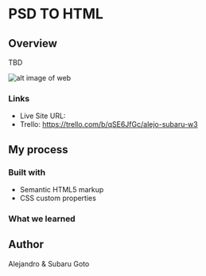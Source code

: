 # PSD TO HTML

## Overview

TBD

![alt image of web](.images/design.png)

### Links

- Live Site URL: 
- Trello: https://trello.com/b/qSE6JfGc/alejo-subaru-w3

## My process

### Built with
- Semantic HTML5 markup
- CSS custom properties

### What we learned

## Author
Alejandro & Subaru Goto



